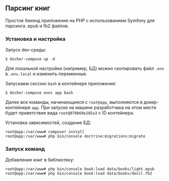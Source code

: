 ## Парсинг книг

Простое бекенд приложение на PHP с использованием Symfony для парсинга .epub и fb2 файлов.

### Установка и настройка

Запуск dev-среды:
```shell script
$ docker-compose up -d
``` 

Для локальной настройки (например, БД) можно скопировать файл `.env` в `.env.local` и изменить переменные.

Запускаем сессию `bash` в контейнере приложения:
```shell script
$ docker-compose exec app bash
```

Далее все команды, начинающиеся с `root@app`, выполняются в докер-контейнере `app`.
При запуске на машине разработчика на этом месте будет приветствие вида `root@070b69e285a3` с ID контейнера.

Установка зависимостей, создание БД:
```shell script
root@app:/var/www# composer install
root@app:/var/www# php bin/console doctrine:migrations:migrate
```

### Запуск команд

Добавление книг в библиотеку:
```shell script
root@app:/var/www# php bin/console book:load data/books/light.epub
root@app:/var/www# php bin/console book:load data/books/devil.fb2
```
